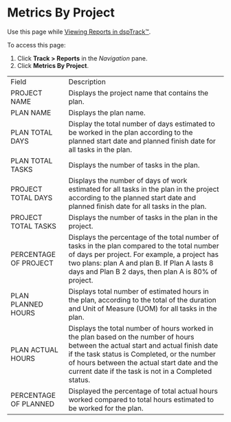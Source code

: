# Metrics By Project

<div class="use">

Use this page while [Viewing Reports in
dspTrack™](../Use_Cases/View_Reports_in_dspTrack.htm).

</div>

To access this page:

1.  Click **Track \> Reports** in the *Navigation* pane.
2.  Click **Metrics By
Project**.

|                       |                                                                                                                                                                                                                                                                                         |
| --------------------- | --------------------------------------------------------------------------------------------------------------------------------------------------------------------------------------------------------------------------------------------------------------------------------------- |
| Field                 | Description                                                                                                                                                                                                                                                                             |
| PROJECT NAME          | Displays the project name that contains the plan.                                                                                                                                                                                                                                       |
| PLAN NAME             | Displays the plan name.                                                                                                                                                                                                                                                                 |
| PLAN TOTAL DAYS       | Display the total number of days estimated to be worked in the plan according to the planned start date and planned finish date for all tasks in the plan.                                                                                                                              |
| PLAN TOTAL TASKS      | Displays the number of tasks in the plan.                                                                                                                                                                                                                                               |
| PROJECT TOTAL DAYS    | Displays the number of days of work estimated for all tasks in the plan in the project according to the planned start date and planned finish date for all tasks in the plan.                                                                                                           |
| PROJECT TOTAL TASKS   | Displays the number of tasks in the plan in the project.                                                                                                                                                                                                                                |
| PERCENTAGE OF PROJECT | Displays the percentage of the total number of tasks in the plan compared to the total number of days per project. For example, a project has two plans: plan A and plan B. If Plan A lasts 8 days and Plan B 2 days, then plan A is 80% of project.                                    |
| PLAN PLANNED HOURS    | Displays total number of estimated hours in the plan, according to the total of the duration and Unit of Measure (UOM) for all tasks in the plan.                                                                                                                                       |
| PLAN ACTUAL HOURS     | Displays the total number of hours worked in the plan based on the number of hours between the actual start and actual finish date if the task status is Completed, or the number of hours between the actual start date and the current date if the task is not in a Completed status. |
| PERCENTAGE OF PLANNED | Displayed the percentage of total actual hours worked compared to total hours estimated to be worked for the plan.                                                                                                                                                                      |
